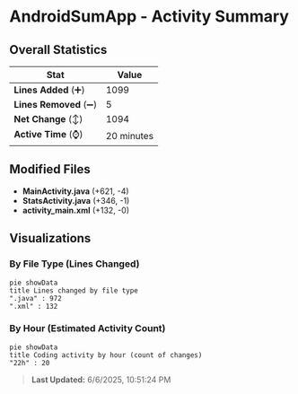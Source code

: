 # AndroidSumApp - Activity Summary 

## Overall Statistics

| Stat                   | Value                                                             |
| ---------------------- | ----------------------------------------------------------------- |
| **Lines Added** (➕)   | 1099                                          |
| **Lines Removed** (➖) | 5                                        |
| **Net Change** (↕)    | 1094                |
| **Active Time** (⌚)   | 20 minutes |


## Modified Files
- **MainActivity.java** (+621, -4)
- **StatsActivity.java** (+346, -1)
- **activity_main.xml** (+132, -0)

## Visualizations

### By File Type (Lines Changed)

```mermaid
pie showData
title Lines changed by file type
".java" : 972
".xml" : 132
```

### By Hour (Estimated Activity Count)

```mermaid
pie showData
title Coding activity by hour (count of changes)
"22h" : 20
```


> **Last Updated:** 6/6/2025, 10:51:24 PM